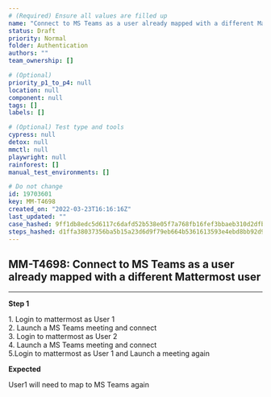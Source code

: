 ```yaml
---
# (Required) Ensure all values are filled up
name: "Connect to MS Teams as a user already mapped with a different Mattermost user"
status: Draft
priority: Normal
folder: Authentication
authors: ""
team_ownership: []

# (Optional)
priority_p1_to_p4: null
location: null
component: null
tags: []
labels: []

# (Optional) Test type and tools
cypress: null
detox: null
mmctl: null
playwright: null
rainforest: []
manual_test_environments: []

# Do not change
id: 19703601
key: MM-T4698
created_on: "2022-03-23T16:16:16Z"
last_updated: ""
case_hashed: 9ff1db8edc5d6117c6dafd52b538e05f7a768fb16fef3bbaeb310d2dfba6cb037d7f9a0168615ca2cc5706226f082d39
steps_hashed: d1ffa38037356ba5b15a23d6d9f79eb664b5361613593e4ebd8bb92d9a685e749c151a526a8cfe24e3f88298c77fccf6
---
```


<!-- (Auto-generated) Based on frontmatter's "key" and "name" -->

## MM-T4698: Connect to MS Teams as a user already mapped with a different Mattermost user

---

**Step 1**

1\. Login to mattermost as User 1\
2\. Launch a MS Teams meeting and connect\
3\. Login to mattermost as User 2\
4\. Launch a MS Teams meeting and connect\
5.Login to mattermost as User 1 and Launch a meeting again

**Expected**

User1 will need to map to MS Teams again
